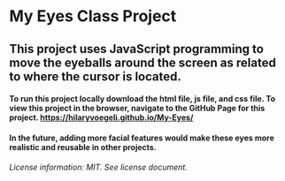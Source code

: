 # My Eyes Class Project
## This project uses JavaScript programming to move the eyeballs around the screen as related to where the cursor is located. 

#### To run this project locally download the html file, js file, and css file. To view this project in the browser, navigate to the GitHub Page for this project. https://hilaryvoegeli.github.io/My-Eyes/
#### In the future, adding more facial features would make these eyes more realistic and reusable in other projects. 


###### License information: MIT. See license document. 
